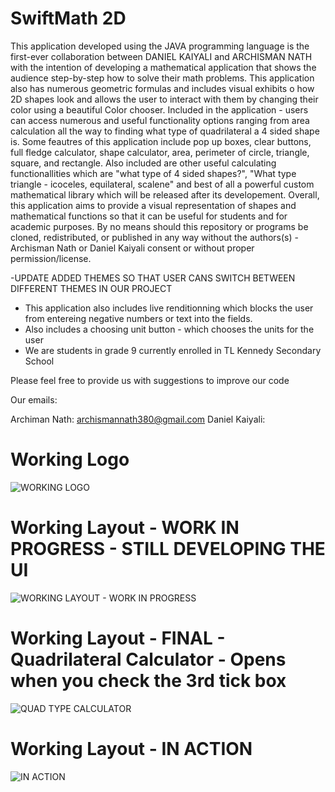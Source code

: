 # SwiftMath 2D

This application developed using the JAVA programming language is the first-ever collaboration between DANIEL KAIYALI  and ARCHISMAN NATH with the intention of developing a 
mathematical application that shows the audience step-by-step how to solve their math problems. This application also has numerous geometric formulas and includes visual exhibits o how 2D shapes look and allows the user to interact with them by changing their color using a beautiful Color chooser. Included in the application - users can access numerous and useful functionality options ranging from area calculation all the way to finding what type of quadrilateral a 4 sided shape is. Some feautres of this application include pop up boxes, clear buttons, full fledge calculator, shape calculator, area, perimeter of circle, triangle, square, and rectangle. Also included are other useful calculating functionallities which are "what type of 4 sided shapes?", "What type triangle - icoceles, equilateral, scalene" and best of all a powerful custom mathematical library which will be released after its developement. Overall, this application aims to provide a visual representation of shapes and mathematical functions so that it can be useful for students and for academic purposes. By no means should this repository or programs be cloned, redistributed, or published in any way without the authors(s) - Archisman Nath or Daniel Kaiyali consent or without proper permission/license.

-UPDATE ADDED THEMES SO THAT USER CANS SWITCH BETWEEN DIFFERENT THEMES IN OUR PROJECT

- This application also includes live renditionning which blocks the user from entereing negative numbers or text into the fields.
- Also includes a choosing unit button - which chooses the units for the user
- We are students in grade 9 currently enrolled in TL Kennedy Secondary School

Please feel free to provide us with suggestions to improve our code

Our emails:

Archiman Nath: archismannath380@gmail.com
Daniel Kaiyali: 

# Working Logo
![WORKING LOGO](https://user-images.githubusercontent.com/61641517/116800280-b06ec880-aacd-11eb-9587-06598ca9aa71.jpg)


# Working Layout - WORK IN PROGRESS - STILL DEVELOPING THE UI 
![WORKING LAYOUT - WORK IN PROGRESS](https://user-images.githubusercontent.com/61641517/120564572-39349900-c3d9-11eb-9624-3b4291f1aba8.PNG)

# Working Layout - FINAL - Quadrilateral Calculator - Opens when you check the 3rd tick box
![QUAD TYPE CALCULATOR](https://user-images.githubusercontent.com/61641517/120564756-9fb9b700-c3d9-11eb-96c9-1c23df3b2e05.PNG)

# Working Layout - IN ACTION
![IN ACTION](https://user-images.githubusercontent.com/61641517/120564921-f921e600-c3d9-11eb-993c-277d27327338.PNG)



